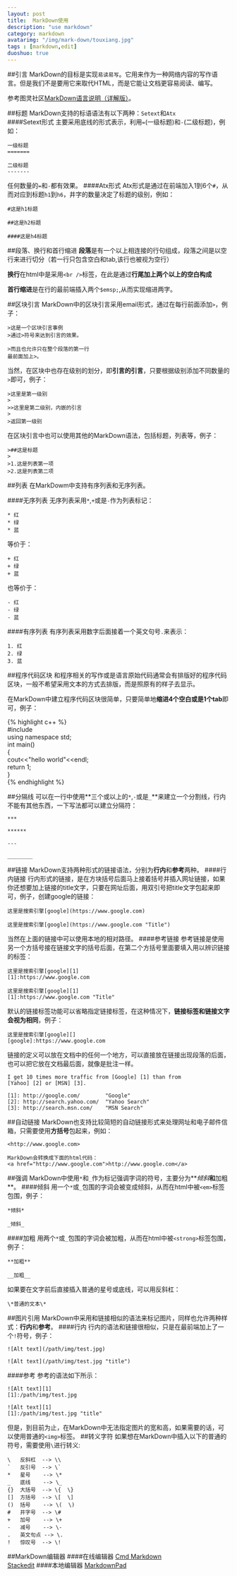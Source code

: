 ```yaml
---
layout: post
title:  MarkDown使用
description: "use markdown"
category: markdown
avatarimg: "/img/mark-down/touxiang.jpg"
tags : [markdown,edit]
duoshuo: true
---
```

##引言
MarkDown的目标是实现`易读易写`。它用来作为一种网络内容的写作语言。但是我们不是要用它来取代HTML，而是它能让文档更容易阅读、编写。

参考图灵社区[MarkDown语言说明（详解版）][1]。
<!-- more -->
##标题
MarkDown支持的标语语法有以下两种：`Setext`和`Atx`  
####Setext形式
主要采用底线的形式表示，利用`=`(一级标题)和`-`(二级标题)，例如：  

    一级标题
	=======

	二级标题
	-------

任何数量的`=`和`-`都有效果。
####Atx形式
Atx形式是通过在前端加入1到6个`#`，从而对应到标题`h1`到`h6`，井字的数量决定了标题的级别，例如：

	#这是h1标题

	##这是h2标题

	####这是h4标题
##段落、换行和首行缩进
**段落**是有一个以上相连接的行句组成，段落之间是以空行来进行切分（若一行只包含空白和tab,该行也被视为空行）

**换行**在html中是采用`<br />`标签，在此是通过**行尾加上两个以上的空白构成**

**首行缩进**是在行的最前端插入两个`$emsp;`,从而实现缩进两字。

##区块引言
MarkDown中的区块引言采用email形式，通过在每行前面添加`>`，例子：

	>这是一个区块引言事例
	>通过>符号来达到引言的效果。

	>而且也允许只在整个段落的第一行
	最前面加上>。

当然，在区块中也存在级别的划分，即**引言的引言**，只要根据级别添加不同数量的`>`即可，例子：

	>这里是第一级别
	>
	>>这里是第二级别，内嵌的引言
	>
	>返回第一级别
	
在区块引言中也可以使用其他的MarkDown语法，包括标题，列表等，例子：

	>##这是标题
	>
	>1.这是列表第一项
	>2.这是列表第二项
	

##列表
在MarkDowm中支持有序列表和无序列表。

####无序列表
无序列表采用`*`,`+`或是`-`作为列表标记：

	* 红
	* 绿
	* 蓝

等价于：
	
	+ 红
	+ 绿
	+ 蓝
	
也等价于：

	- 红
	- 绿
	- 蓝

####有序列表
有序列表采用数字后面接着一个英文句号`.`来表示：

	1. 红
	2. 绿
	3. 蓝

##程序代码区块
和程序相关的写作或是语言原始代码通常会有排版好的程序代码区块，一般不希望采用文本的方式去排版，而是照原有的样子去显示。

在MarkDown中建立程序代码区块很简单，只要简单地**缩进4个空白或是1个tab**即可，例子：

{% highlight c++  %}   
#include<iostream>  
using namespace std;  
int main()  
{  
	cout<<"hello world"<<endl;  
	return 1;  
}  
{% endhighlight %}

##分隔线
可以在一行中使用**三个或以上的`*`,`-`或是`_`**来建立一个分割线，行内不能有其他东西，一下写法都可以建立分隔符：

	***
	
	******
	
	---

	________

##链接
MarkDown支持两种形式的链接语法，分别为**行内**和**参考**两种。
####行内链接
行内形式的链接，是在方块括号后面马上接着括号并插入网址链接，如果你还想要加上链接的title文字，只要在网址后面，用双引号把title文字包起来即可，例子，创建google的链接：
	
	这里是搜索引擎[google](https://www.google.com)

	这里是搜索引擎[google](https://www.google.com "Title")

当然在上面的链接中可以使用本地的相对路径。
####参考链接
参考链接是使用另一个方括号接在链接文字的括号后面，在第二个方括号里面要填入用以辨识链接的标签：

	这里是搜索引擎[google][1]
	[1]:https://www.google.com 

	这里是搜索引擎[google][1]
	[1]:https://www.google.com "Title"

默认的链接标签功能可以省略指定链接标签，在这种情况下，**链接标签和链接文字会视为相同**，例子：
	
	这里是搜索引擎[google][]
	[google]:https://www.google.com 

链接的定义可以放在文档中的任何一个地方，可以直接放在链接出现段落的后面，也可以把它放在文档最后面，就像是批注一样。

	I get 10 times more traffic from [Google] [1] than from
	[Yahoo] [2] or [MSN] [3].

  	[1]: http://google.com/        "Google"
 	[2]: http://search.yahoo.com/  "Yahoo Search"
  	[3]: http://search.msn.com/    "MSN Search"
##自动链接
MarkDown也支持比较简短的自动链接形式来处理网址和电子邮件信箱，只需要使用**方括号**包起来，例如：

	<http://www.google.com>
	
	MarkDown会转换成下面的html代码：
	<a href="http://www.google.com">http://www.google.com</a>

##强调
MarkDown中使用`*`和`_`作为标记强调字词的符号，主要分为**_倾斜_**和**加粗**。
####倾斜
用一个`*`或`_`包围的字词会被变成倾斜，从而在html中被`<em>`标签包围，例子：

	*倾斜*

	_倾斜_

####加粗
用两个`*`或`_`包围的字词会被加粗，从而在html中被`<strong>`标签包围，例子：

	**加粗**

	__加粗__

如果要在文字前后直接插入普通的星号或底线，可以用反斜杠：

	\*普通的文本\*

##图片引用
MarkDown中采用和链接相似的语法来标记图片，同样也允许两种样式：**行内**和**参考**。
####行内
行内的语法和链接很相似，只是在最前端加上了一个`!`符号，例子：

	![Alt text](/path/img/test.jpg)

	![Alt text](/path/img/test.jpg "title")

####参考
参考的语法如下所示：

	![Alt text][1]
	[1]:/path/img/test.jpg

	![Alt text][1]
	[1]:/path/img/test.jpg "title"

但是，到目前为止，在MarkDown中无法指定图片的宽和高，如果需要的话，可以使用普通的`<img>`标签。
##转义字符
如果想在MarkDown中插入以下的普通的符号，需要使用`\`进行转义:

	\   反斜杠  --> \\
	`   反引号  --> \`
	*   星号    --> \*
	_   底线    --> \_
	{}  大括号  --> \{  \}
	[]  方括号  --> \[  \]
	()  括号    --> \(  \)
	#   井字号  --> \#
	+   加号    --> \+
	-   减号    --> \-
	.   英文句点 --> \.
	!   惊叹号  --> \!

##MarkDown编辑器
####在线编辑器
[Cmd Markdown][2]  
[Stackedit][3]
####本地编辑器
[MarkdownPad][4]

[1]:http://www.ituring.com.cn/article/504
[2]:http://www.zybuluo.com/mdeditor
[3]:http://stackedit.io/
[4]:http://markdownpad.com/




